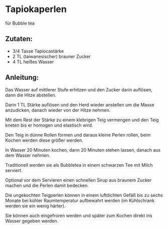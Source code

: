 Tapiokaperlen
===
für Bubble tea

Zutaten:
---
- 3/4 Tasse Tapiocastärke
- 2 TL (taiwanesischer) brauner Zucker
- 4 TL heißes Wasser

Anleitung:
---
Das Wasser auf mittlerer Stufe erhitzen und den Zucker darin auflösen, dann die Hitze abstellen.

Darin 1 TL Stärke auflösen und den Herd wieder anstellen um die Masse anzudicken, danach wieder von der Hitze nehmen.

Mit dem Rest der Stärke zu einem klebrigen Teig vermengen und den Teig kneten bis er homogen und elastisch wird.

Den Teig in dünne Rollen formen und daraus kleine Perlen rollen, beim Kochen werden diese größer werden.

In Wasser 20 Minuten kochen, dann 20 Minuten stehen lassen, danach aus dem Wasser nehmen.

Traditionell werden sie als Bubbletea in einem schwarzen Tee mit Milch serviert.

Optional vor dem Servieren einen schnellen Sirup aus braunem Zucker machen und die Perlen damit bedecken.

Die ungekochten Teigperlen können in einem luftdichten Gefäß bis zu sechs Monate bei kühler Raumtemperatur aufbewahrt werden (im Kühlschrank werden sie ein wenig härter).

Sie können auch eingefroren werden und später zum Kochen direkt ins Wasser gegeben werden.